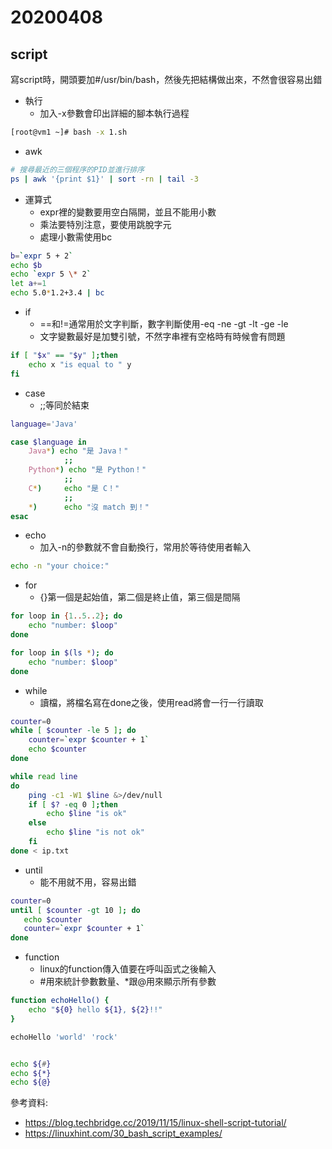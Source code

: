 # 20200408
## script

寫script時，開頭要加#/usr/bin/bash，然後先把結構做出來，不然會很容易出錯

- 執行
    - 加入-x參數會印出詳細的腳本執行過程
```bash
[root@vm1 ~]# bash -x 1.sh
```

- awk
```sh
# 搜尋最近的三個程序的PID並進行排序
ps | awk '{print $1}' | sort -rn | tail -3
```

- 運算式
    - expr裡的變數要用空白隔開，並且不能用小數
    - 乘法要特別注意，要使用跳脫字元
    - 處理小數需使用bc
```sh
b=`expr 5 + 2`
echo $b
echo `expr 5 \* 2` 
let a+=1
echo 5.0*1.2+3.4 | bc
```

- if
    - ==和!=通常用於文字判斷，數字判斷使用-eq -ne -gt -lt -ge -le
    - 文字變數最好是加雙引號，不然字串裡有空格時有時候會有問題
```sh
if [ "$x" == "$y" ];then
    echo x "is equal to " y
fi
```

- case
    - ;;等同於結束
```sh
language='Java'

case $language in
    Java*) echo "是 Java！"
            ;;
    Python*) echo "是 Python！"
            ;;
    C*)     echo "是 C！"
            ;;
    *)      echo "沒 match 到！"
esac
```

- echo
    - 加入-n的參數就不會自動換行，常用於等待使用者輸入
```sh
echo -n "your choice:"
```

- for
    - {}第一個是起始值，第二個是終止值，第三個是間隔
```sh
for loop in {1..5..2}; do
    echo "number: $loop"
done

for loop in $(ls *); do
    echo "number: $loop"
done
```

- while
    - 讀檔，將檔名寫在done之後，使用read將會一行一行讀取
```sh
counter=0
while [ $counter -le 5 ]; do
    counter=`expr $counter + 1`
    echo $counter
done

while read line
do
    ping -c1 -W1 $line &>/dev/null
    if [ $? -eq 0 ];then
        echo $line "is ok"
    else
        echo $line "is not ok"
    fi
done < ip.txt
```

- until
    - 能不用就不用，容易出錯
```sh
counter=0
until [ $counter -gt 10 ]; do
   echo $counter
   counter=`expr $counter + 1`
done
```

- function
    - linux的function傳入值要在呼叫函式之後輸入
    - #用來統計參數數量、*跟@用來顯示所有參數
```sh
function echoHello() {
    echo "${0} hello ${1}, ${2}!!"
}

echoHello 'world' 'rock'


echo ${#}
echo ${*}
echo ${@}
```


參考資料:
* https://blog.techbridge.cc/2019/11/15/linux-shell-script-tutorial/
* https://linuxhint.com/30_bash_script_examples/
